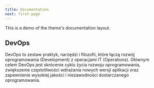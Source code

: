 ```yaml
---
title: Documentation
next: first-page
---
```


This is a demo of the theme's documentation layout.

## DevOps
DevOps to zestaw praktyk, narzędzi i filozofii, które łączą rozwój oprogramowania (Development) z operacjami IT (Operations). Głównym celem DevOps jest skrócenie cyklu życia rozwoju oprogramowania, zwiększenie częstotliwości wdrażania nowych wersji aplikacji oraz zapewnienie wysokiej jakości i niezawodności dostarczanego oprogramowania.
